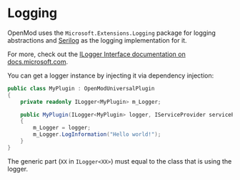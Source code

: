 # Logging

OpenMod uses the `Microsoft.Extensions.Logging` package for logging abstractions and [Serilog](https://serilog.net/) as the logging implementation for it.

For more, check out the [ILogger Interface documentation on docs.microsoft.com](https://docs.microsoft.com/en-us/dotnet/api/microsoft.extensions.logging.ilogger?view=dotnet-plat-ext-3.1). 

You can get a logger instance by injecting it via dependency injection:
```c#
public class MyPlugin : OpenModUniversalPlugin
{
    private readonly ILogger<MyPlugin> m_Logger; 

    public MyPlugin(ILogger<MyPlugin> logger, IServiceProvider serviceProvider) : base(serviceProvider)
    {
        m_Logger = logger;
        m_Logger.LogInformation("Hello world!");
    }
}
```

The generic part (`XX` in `ILogger<XX>`) must equal to the class that is using the logger.